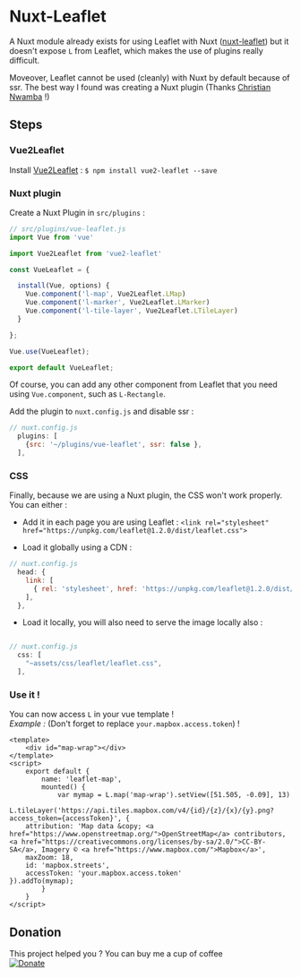 # Nuxt-Leaflet

A Nuxt module already exists for using Leaflet with Nuxt ([nuxt-leaflet](https://github.com/schlunsen/nuxt-leaflet)) but it doesn't expose `L` from Leaflet, which makes the use of plugins really difficult.

Moveover, Leaflet cannot be used (cleanly) with Nuxt by default because of ssr. The best way I found was creating a Nuxt plugin (Thanks [Christian Nwamba](https://medium.com/@codebeast_/why-your-third-party-plugin-dont-work-in-nuxt-and-how-to-fix-it-d1a8caadf422) !)

## Steps

### Vue2Leaflet
Install [Vue2Leaflet](https://github.com/KoRiGaN/Vue2Leaflet) :
`$ npm install vue2-leaflet --save`

### Nuxt plugin

Create a Nuxt Plugin in `src/plugins` :

``` javascript
// src/plugins/vue-leaflet.js
import Vue from 'vue'

import Vue2Leaflet from 'vue2-leaflet'

const VueLeaflet = {

  install(Vue, options) {
    Vue.component('l-map', Vue2Leaflet.LMap)
    Vue.component('l-marker', Vue2Leaflet.LMarker)
    Vue.component('l-tile-layer', Vue2Leaflet.LTileLayer)
  }

};

Vue.use(VueLeaflet);

export default VueLeaflet;
```

Of course, you can add any other component from Leaflet that you need using `Vue.component`, such as `L-Rectangle`.  

Add the plugin to `nuxt.config.js` and disable ssr :

``` javascript
// nuxt.config.js
  plugins: [
    {src: '~/plugins/vue-leaflet', ssr: false },
  ],

```

### CSS

Finally, because we are using a Nuxt plugin, the CSS won't work properly. You can either :

* Add it in each page you are using Leaflet :
`<link rel="stylesheet" href="https://unpkg.com/leaflet@1.2.0/dist/leaflet.css">`

* Load it globally using a CDN :

``` javascript
// nuxt.config.js
  head: {
    link: [
      { rel: 'stylesheet', href: 'https://unpkg.com/leaflet@1.2.0/dist/leaflet.css' },
    ],
  },
```

* Load it locally, you will also need to serve the image locally also :

``` javascript

// nuxt.config.js
  css: [
    "~assets/css/leaflet/leaflet.css",
  ],
```

### Use it !

You can now access `L` in your vue template !  
_Example :_ (Don't forget to replace `your.mapbox.access.token`) !

``` vue
<template>
	<div id="map-wrap"></div>
</template>
<script>
	export default {
		name: 'leaflet-map',
		mounted() {
			var mymap = L.map('map-wrap').setView([51.505, -0.09], 13)
			L.tileLayer('https://api.tiles.mapbox.com/v4/{id}/{z}/{x}/{y}.png?access_token={accessToken}', {
    attribution: 'Map data &copy; <a href="https://www.openstreetmap.org/">OpenStreetMap</a> contributors, <a href="https://creativecommons.org/licenses/by-sa/2.0/">CC-BY-SA</a>, Imagery © <a href="https://www.mapbox.com/">Mapbox</a>',
    maxZoom: 18,
    id: 'mapbox.streets',
    accessToken: 'your.mapbox.access.token'
}).addTo(mymap);
		}
	}
</script>
```

## Donation

This project helped you ? You can buy me a cup of coffee  
[![Donate](https://img.shields.io/badge/Donate-PayPal-green.svg)](https://www.paypal.com/cgi-bin/webscr?cmd=_s-xclick&hosted_button_id=EWHGT3M9899J6)
